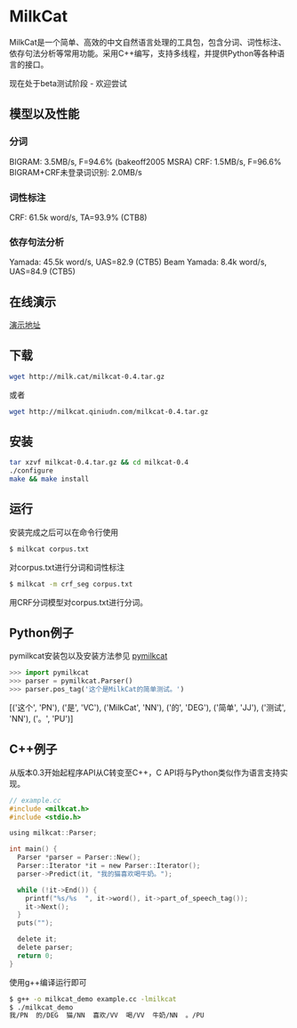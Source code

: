 MilkCat
=======

MilkCat是一个简单、高效的中文自然语言处理的工具包，包含分词、词性标注、依存句法分析等常用功能。采用C++编写，支持多线程，并提供Python等各种语言的接口。

现在处于beta测试阶段 - 欢迎尝试

模型以及性能
----------

### 分词

BIGRAM: 3.5MB/s, F=94.6% (bakeoff2005 MSRA)
CRF: 1.5MB/s, F=96.6% 
BIGRAM+CRF未登录词识别: 2.0MB/s

### 词性标注

CRF: 61.5k word/s, TA=93.9% (CTB8)

### 依存句法分析

Yamada: 45.5k word/s, UAS=82.9 (CTB5)
Beam Yamada: 8.4k word/s, UAS=84.9 (CTB5)

在线演示
-------

[演示地址](http://milk.cat)

下载
----

```sh
wget http://milk.cat/milkcat-0.4.tar.gz
```

或者

```sh
wget http://milkcat.qiniudn.com/milkcat-0.4.tar.gz
```

安装
----

```sh
tar xzvf milkcat-0.4.tar.gz && cd milkcat-0.4
./configure
make && make install
```

运行
----

安装完成之后可以在命令行使用

```sh
$ milkcat corpus.txt
```

对corpus.txt进行分词和词性标注

```sh
$ milkcat -m crf_seg corpus.txt
```

用CRF分词模型对corpus.txt进行分词。

Python例子
--------------

pymilkcat安装包以及安装方法参见 [pymilkcat](https://github.com/milkcat/pymilkcat)

```python
>>> import pymilkcat
>>> parser = pymilkcat.Parser()
>>> parser.pos_tag('这个是MilkCat的简单测试。')
```

[('这个', 'PN'), ('是', 'VC'), ('MilkCat', 'NN'), ('的', 'DEG'), ('简单', 'JJ'), ('测试', 'NN'), ('。', 'PU')]


C++例子
---------

从版本0.3开始起程序API从C转变至C++，C API将与Python类似作为语言支持实现。

```c
// example.cc
#include <milkcat.h>
#include <stdio.h>

using milkcat::Parser;

int main() {
  Parser *parser = Parser::New();
  Parser::Iterator *it = new Parser::Iterator();
  parser->Predict(it, "我的猫喜欢喝牛奶。");

  while (!it->End()) {
    printf("%s/%s  ", it->word(), it->part_of_speech_tag());
    it->Next();
  }
  puts("");

  delete it;
  delete parser;
  return 0;
}

```

使用g++编译运行即可

```sh
$ g++ -o milkcat_demo example.cc -lmilkcat
$ ./milkcat_demo
我/PN  的/DEG  猫/NN  喜欢/VV  喝/VV  牛奶/NN  。/PU
```

